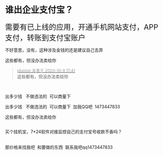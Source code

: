 # 谁出企业支付宝？


<font size="5">需要有已上线的应用，开通手机网站支付，APP支付，转账到支付宝账户<img id="aimg_q8x5S" onclick="zoom(this, this.src, 0, 0, 0)" class="zoom" src="https://s3.jpg.cm/2020/10/09/tU8mr.png" onmouseover="img_onmouseoverfunc(this)" onload="thumbImg(this)" border="0" alt="" /></font>

不好意思，没有，这种涉及金钱的还是建议自己去弄

这些都有，但没办法卖给你

<div class="quote"><blockquote><font size="2"><a href="https://www.hostloc.com/forum.php?mod=redirect&amp;goto=findpost&amp;pid=9276889&amp;ptid=752389" target="_blank"><font color="#999999">jdunion 发表于 2020-10-9 17:41</font></a></font><br />
这些都有，但没办法卖给你</blockquote></div><br />
<img src="static/image/smiley/default/sweat.gif" smilieid="10" border="0" alt="" />

出多少钱&nbsp; &nbsp;不做违法的&nbsp;&nbsp;可以商量下<br />


出多少钱&nbsp; &nbsp;不做违法的&nbsp;&nbsp;可以商量下&nbsp;&nbsp;加我QQ吧&nbsp;&nbsp;1473447833

这些都有，但没办法卖给你

<img id="aimg_Xk3s6" onclick="zoom(this, this.src, 0, 0, 0)" class="zoom" src="http://chuantu.xyz/t6/741/1603803113x1700468773.png" onmouseover="img_onmouseoverfunc(this)" onload="thumbImg(this)" border="0" alt="" />

买个挂机宝，7*24软件对接监控自己的支付宝号收款不香吗？

<br />
那价格来找我吧&nbsp;&nbsp;和要做的东西&nbsp;&nbsp;联系我吧qq1473447833
